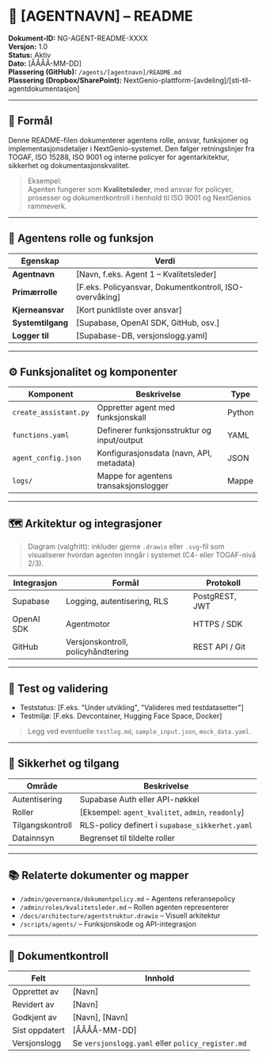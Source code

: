 # 🤖 [AGENTNAVN] – README

**Dokument-ID:** NG-AGENT-README-XXXX  
**Versjon:** 1.0  
**Status:** Aktiv  
**Dato:** [ÅÅÅÅ-MM-DD]  
**Plassering (GitHub):** `/agents/[agentnavn]/README.md`  
**Plassering (Dropbox/SharePoint):** NextGenio-plattform-[avdeling]/[sti-til-agentdokumentasjon]  

---

## 🎯 Formål

Denne README-filen dokumenterer agentens rolle, ansvar, funksjoner og implementasjonsdetaljer i NextGenio-systemet. Den følger retningslinjer fra TOGAF, ISO 15288, ISO 9001 og interne policyer for agentarkitektur, sikkerhet og dokumentasjonskvalitet.

> Eksempel:  
> Agenten fungerer som **Kvalitetsleder**, med ansvar for policyer, prosesser og dokumentkontroll i henhold til ISO 9001 og NextGenios rammeverk.

---

## 🧩 Agentens rolle og funksjon

| Egenskap     | Verdi |
|--------------|-------|
| **Agentnavn** | [Navn, f.eks. Agent 1 – Kvalitetsleder] |
| **Primærrolle** | [F.eks. Policyansvar, Dokumentkontroll, ISO-overvåking] |
| **Kjerneansvar** | [Kort punktliste over ansvar] |
| **Systemtilgang** | [Supabase, OpenAI SDK, GitHub, osv.] |
| **Logger til** | [Supabase-DB, versjonslogg.yaml] |

---

## ⚙️ Funksjonalitet og komponenter

| Komponent | Beskrivelse | Type |
|----------|-------------|------|
| `create_assistant.py` | Oppretter agent med funksjonskall | Python |
| `functions.yaml` | Definerer funksjonsstruktur og input/output | YAML |
| `agent_config.json` | Konfigurasjonsdata (navn, API, metadata) | JSON |
| `logs/` | Mappe for agentens transaksjonslogger | Mappe |

---

## 🗺️ Arkitektur og integrasjoner

> Diagram (valgfritt): inkluder gjerne `.drawio` eller `.svg`-fil som visualiserer hvordan agenten inngår i systemet (C4- eller TOGAF-nivå 2/3).

| Integrasjon | Formål | Protokoll |
|-------------|--------|-----------|
| Supabase    | Logging, autentisering, RLS | PostgREST, JWT |
| OpenAI SDK  | Agentmotor | HTTPS / SDK |
| GitHub      | Versjonskontroll, policyhåndtering | REST API / Git |

---

## 🧪 Test og validering

- Teststatus: [F.eks. "Under utvikling", "Valideres med testdatasetter"]
- Testmiljø: [F.eks. Devcontainer, Hugging Face Space, Docker]

> Legg ved eventuelle `testlog.md`, `sample_input.json`, `mock_data.yaml`.

---

## 🔐 Sikkerhet og tilgang

| Område | Beskrivelse |
|--------|-------------|
| Autentisering | Supabase Auth eller API-nøkkel |
| Roller | [Eksempel: `agent_kvalitet`, `admin`, `readonly`] |
| Tilgangskontroll | RLS-policy definert i `supabase_sikkerhet.yaml` |
| Datainnsyn | Begrenset til tildelte roller |

---

## 📚 Relaterte dokumenter og mapper

- `/admin/governance/dokumentpolicy.md` – Agentens referansepolicy
- `/admin/roles/kvalitetsleder.md` – Rollen agenten representerer
- `/docs/architecture/agentstruktur.drawio` – Visuell arkitektur
- `/scripts/agents/` – Funksjonskode og API-integrasjon

---

## 📄 Dokumentkontroll

| Felt           | Innhold              |
|----------------|----------------------|
| Opprettet av   | [Navn]               |
| Revidert av    | [Navn]               |
| Godkjent av    | [Navn], [Navn]       |
| Sist oppdatert | [ÅÅÅÅ-MM-DD]         |
| Versjonslogg   | Se `versjonslogg.yaml` eller `policy_register.md` |

